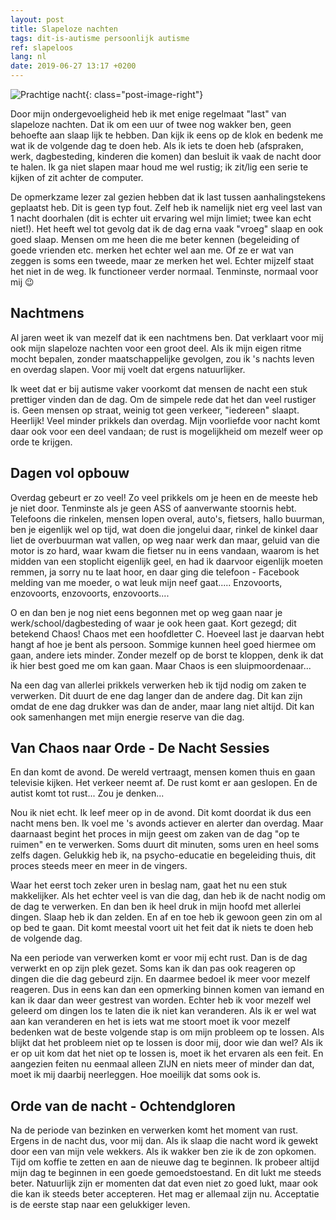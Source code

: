 ```yaml
---
layout: post
title: Slapeloze nachten
tags: dit-is-autisme persoonlijk autisme
ref: slapeloos
lang: nl
date: 2019-06-27 13:17 +0200
---
```

![Prachtige nacht]({{site.baseurl}}/assets/img/moonnight.jpg){: class="post-image-right"}

Door mijn ondergevoeligheid heb ik met enige regelmaat "last" van slapeloze nachten. Dat ik om een uur of twee nog wakker ben, geen behoefte aan slaap lijk te hebben. Dan kijk ik eens op de klok en bedenk me wat ik de volgende dag te doen heb. Als ik iets te doen heb (afspraken, werk, dagbesteding, kinderen die komen) dan besluit ik vaak de nacht door te halen. Ik ga niet slapen maar houd me wel rustig; ik zit/lig een serie te kijken of zit achter de computer.

De opmerkzame lezer zal gezien hebben dat ik last tussen aanhalingstekens geplaatst heb. Dit is geen typ fout. Zelf heb ik namelijk niet erg veel last van 1 nacht doorhalen (dit is echter uit ervaring wel mijn limiet; twee kan echt niet!). Het heeft wel tot gevolg dat ik de dag erna vaak "vroeg" slaap en ook goed slaap. Mensen om me heen die me beter kennen (begeleiding of goede vrienden etc. merken het echter wel aan me. Of ze er wat van zeggen is soms een tweede, maar ze merken het wel. Echter mijzelf staat het niet in de weg. Ik functioneer verder normaal. Tenminste, normaal voor mij :wink:

## Nachtmens

Al jaren weet ik van mezelf dat ik een nachtmens ben. Dat verklaart voor mij ook mijn slapeloze nachten voor een groot deel. Als ik mijn eigen ritme mocht bepalen, zonder maatschappelijke gevolgen, zou ik 's nachts leven en overdag slapen. Voor mij voelt dat ergens natuurlijker.

Ik weet dat er bij autisme vaker voorkomt dat mensen de nacht een stuk prettiger vinden dan de dag. Om de simpele rede dat het dan veel rustiger is. Geen mensen op straat, weinig tot geen verkeer, "iedereen" slaapt. Heerlijk! Veel minder prikkels dan overdag. Mijn voorliefde voor nacht komt daar ook voor een deel vandaan; de rust is mogelijkheid om mezelf weer op orde te krijgen.

## Dagen vol opbouw

Overdag gebeurt er zo veel! Zo veel prikkels om je heen en de meeste heb je niet door. Tenminste als je geen ASS of aanverwante stoornis hebt. Telefoons die rinkelen, mensen lopen overal, auto's, fietsers, hallo buurman, ben je eigenlijk wel op tijd, wat doen die jongelui daar, rinkel de kinkel daar liet de overbuurman wat vallen, op weg naar werk dan maar, geluid van die motor is zo hard, waar kwam die fietser nu in eens vandaan, waarom is het midden van een stoplicht eigenlijk geel, en had ik daarvoor eigenlijk moeten remmen, ja sorry nu te laat hoor, en daar ging die telefoon - Facebook melding van me moeder, o wat leuk mijn neef gaat..... Enzovoorts, enzovoorts, enzovoorts, enzovoorts....

O en dan ben je nog niet eens begonnen met op weg gaan naar je werk/school/dagbesteding of waar je ook heen gaat. Kort gezegd; dit betekend Chaos! Chaos met een hoofdletter C. Hoeveel last je daarvan hebt hangt af hoe je bent als persoon. Sommige kunnen heel goed hiermee om gaan, andere iets minder. Zonder mezelf op de borst te kloppen, denk ik dat ik hier best goed me om kan gaan. Maar Chaos is een sluipmoordenaar...

Na een dag van allerlei prikkels verwerken heb ik tijd nodig om zaken te verwerken. Dit duurt de ene dag langer dan de andere dag. Dit kan zijn omdat de ene dag drukker was dan de ander, maar lang niet altijd. Dit kan ook samenhangen met mijn energie reserve van die dag.

## Van Chaos naar Orde - De Nacht Sessies

En dan komt de avond. De wereld vertraagt, mensen komen thuis en gaan televisie kijken. Het verkeer neemt af. De rust komt er aan geslopen. En de autist komt tot rust... Zou je denken...

Nou ik niet echt. Ik leef meer op in de avond. Dit komt doordat ik dus een nacht mens ben. Ik voel me 's avonds actiever en alerter dan overdag. Maar daarnaast begint het proces in mijn geest om zaken van de dag "op te ruimen" en te verwerken. Soms duurt dit minuten, soms uren en heel soms zelfs dagen. Gelukkig heb ik, na psycho-educatie en begeleiding thuis, dit proces steeds meer en meer in de vingers.

Waar het eerst toch zeker uren in beslag nam, gaat het nu een stuk makkelijker. Als het echter veel is van die dag, dan heb ik de nacht nodig om de dag te verwerken. En dan ben ik heel druk in mijn hoofd met allerlei dingen. Slaap heb ik dan zelden. En af en toe heb ik gewoon geen zin om al op bed te gaan. Dit komt meestal voort uit het feit dat ik niets te doen heb de volgende dag.

Na een periode van verwerken komt er voor mij echt rust. Dan is de dag verwerkt en op zijn plek gezet. Soms kan ik dan pas ook reageren op dingen die die dag gebeurd zijn. En daarmee bedoel ik meer voor mezelf reageren. Dus in eens kan dan een opmerking binnen komen van iemand en kan ik daar dan weer gestrest van worden. Echter heb ik voor mezelf wel geleerd om dingen los te laten die ik niet kan veranderen. Als ik er wel wat aan kan veranderen en het is iets wat me stoort moet ik voor mezelf bedenken wat de beste volgende stap is om mijn probleem op te lossen. Als blijkt dat het probleem niet op te lossen is door mij, door wie dan wel? Als ik er op uit kom dat het niet op te lossen is, moet ik het ervaren als een feit. En aangezien feiten nu eenmaal alleen ZIJN en niets meer of minder dan dat, moet ik mij daarbij neerleggen. Hoe moeilijk dat soms ook is.

## Orde van de nacht - Ochtendgloren

Na de periode van bezinken en verwerken komt het moment van rust. Ergens in de nacht dus, voor mij dan. Als ik slaap die nacht word ik gewekt door een van mijn vele wekkers. Als ik wakker ben zie ik de zon opkomen. Tijd om koffie te zetten en aan de nieuwe dag te beginnen. Ik probeer altijd mijn dag te beginnen in een goede gemoedstoestand. En dit lukt me steeds beter.
Natuurlijk zijn er momenten dat dat even niet zo goed lukt, maar ook die kan ik steeds beter accepteren. Het mag er allemaal zijn nu. Acceptatie is de eerste stap naar een gelukkiger leven.
